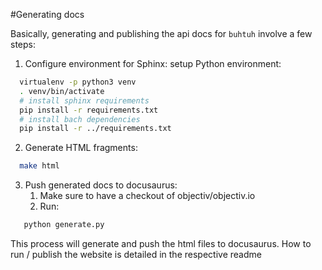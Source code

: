#Generating docs

Basically, generating and publishing the api docs for `buhtuh` involve a few steps:
1. Configure environment for Sphinx: setup Python environment:
```bash
  virtualenv -p python3 venv
  . venv/bin/activate
  # install sphinx requirements
  pip install -r requirements.txt
  # install bach dependencies
  pip install -r ../requirements.txt
```

2. Generate HTML fragments:
```bash
  make html
```
3. Push generated docs to docusaurus:
   1. Make sure to have a checkout of objectiv/objectiv.io
   2. Run:
```bash
   python generate.py
```

This process will generate and push the html files to docusaurus. How to run / publish the website is detailed in the 
respective readme 
